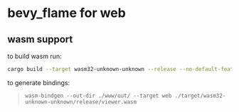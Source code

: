 # bevy_flame for web

## wasm support

to build wasm run:

```bash
cargo build --target wasm32-unknown-unknown --release --no-default-features --features "web"
```

to generate bindings:
> `wasm-bindgen --out-dir ./www/out/ --target web ./target/wasm32-unknown-unknown/release/viewer.wasm`
